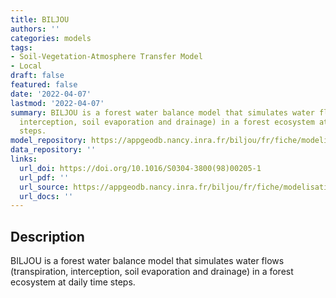```yaml
---
title: BILJOU
authors: ''
categories: models
tags:
- Soil-Vegetation-Atmosphere Transfer Model
- Local
draft: false
featured: false
date: '2022-04-07'
lastmod: '2022-04-07'
summary: BILJOU is a forest water balance model that simulates water flows (transpiration,
  interception, soil evaporation and drainage) in a forest ecosystem at daily time
  steps.
model_repository: https://appgeodb.nancy.inra.fr/biljou/fr/fiche/modelisation
data_repository: ''
links:
  url_doi: https://doi.org/10.1016/S0304-3800(98)00205-1
  url_pdf: ''
  url_source: https://appgeodb.nancy.inra.fr/biljou/fr/fiche/modelisation
  url_docs: ''
---
```


## Description

BILJOU is a forest water balance model that simulates water flows (transpiration, interception, soil evaporation and drainage) in a forest ecosystem at daily time steps.

